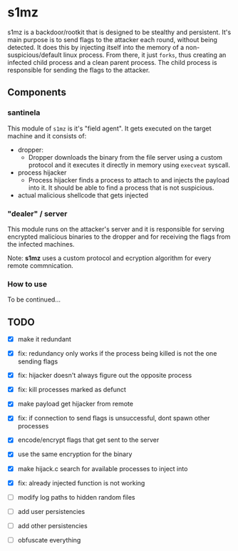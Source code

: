 # s1mz

s1mz is a backdoor/rootkit that is designed to be stealthy and persistent. It's main purpose is to send flags to the attacker each round, without being detected. It does this by injecting itself into the memory of a non-suspicious/default linux process. From there, it just `forks`, thus creating an infected child process and a clean parent process. The child process is responsible for sending the flags to the attacker.

## Components

### santinela

This module of `s1mz` is it's "field agent". It gets executed on the target machine and it consists of:
- dropper:
    - Dropper downloads the binary from the file server using a custom protocol and it executes it directly in memory using `execveat` syscall.
- process hijacker
    - Process hijacker finds a process to attach to and injects the payload into it. It should be able to find a process that is not suspicious.
- actual malicious shellcode that gets injected

### "dealer" / server

This module runs on the attacker's server and it is responsible for serving encrypted malicious binaries to the dropper and for receiving the flags from the infected machines.

Note: **s1mz** uses a custom protocol and ecryption algorithm for every remote commnication.

### How to use

To be continued...

## TODO

- [x] make it redundant
- [x] fix: redundancy only works if the process being killed is not the one sending flags
- [x] fix: hijacker doesn't always figure out the opposite process
- [x] fix: kill processes marked as defunct
- [x] make payload get hijacker from remote
- [x] fix: if connection to send flags is unsuccessful, dont spawn other processes
- [x] encode/encrypt flags that get sent to the server
- [x] use the same encryption for the binary 
- [x] make hijack.c search for available processes to inject into
- [x] fix: already injected function is not working
- [ ] modify log paths to hidden random files
- [ ] add user persistencies
- [ ] add other persistencies
- [ ] obfuscate everything





